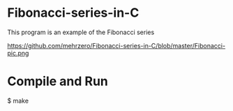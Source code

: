 # Fibonacci-series-in-C
This program is an example of the Fibonacci series

  https://github.com/mehrzero/Fibonacci-series-in-C/blob/master/Fibonacci-pic.png
# Compile and Run
   $ make
